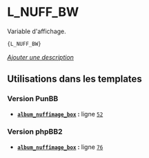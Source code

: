# L_NUFF_BW


Variable d'affichage.

```html
{L_NUFF_BW}
```

[*Ajouter une description*](https://fa-tvars.appspot.com/var/L_NUFF_BW)

## Utilisations dans les templates

### Version PunBB
* __[`album_nuffimage_box`](../tpl/var/punbb/album_nuffimage_box.md#readme) :__ ligne [`52`](../tpl/src/punbb/album_nuffimage_box.tpl#L52)

### Version phpBB2
* __[`album_nuffimage_box`](../tpl/var/subsilver/album_nuffimage_box.md#readme) :__ ligne [`76`](../tpl/src/subsilver/album_nuffimage_box.tpl#L76)